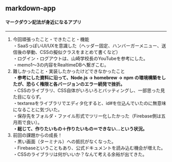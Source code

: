 ## markdown-app
#### マークダウン記法が身近になるアプリ
***
1. 今回頑張ったこと・できたこと・機能<br>
・SaaSっぽいUI/UXを意識した（ヘッダー固定、ハンバーガーメニュー、送信後の挙動、CSSの擬似クラスをまとめて書くなど）<br>
・ログイン・ログアウトは、山崎学校長のYouTubeを参考にした。<br>
・memo1〜3の内容をRealtimeDBへ繋ぎこむ。<br>
2. 難しかったこと・実装したかったけどできなかったこと<br>
**・参考にした資料に沿って、Node.js -> homebrew -> npm の環境構築をしたが、恐らく権限と各バージョンのエラー続発で挫折。**<br>
・CSSのライブラリ、CSS自体がいろいろとバッティングし、一部思った見た目にならず。<br>
・textareaをライブラリでエディタ化すると、id#を仕込んでいたのに無意味になることに気づいた。<br>
・保存先をフォルダ・ファイル形式でツリー化したかった（Firebase側は五月雨で良い）。<br>
**・総じて、作りたいもの＋作りたいもの＝できない...という状況。**<br>
3. 前回の課題からの成長！<br>
・黒い画面（ターミナル）への抵抗がなくなった。<br>
・Firebaseということもあり、公式ドキュメントを読み込む機会が増えた。<br>
・CSSのライブラリは何がいいか？なんて考える余裕が出てきた。<br>

